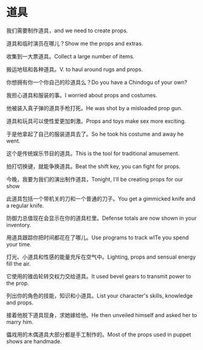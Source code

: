 # 道具

<p><span class="chinese">我们需要制作道具，</span><span class="english">and we need to create props.</span></p>

<p><span class="chinese">道具和临时演员在哪儿？</span><span class="english">Show me the props and extras.</span></p>

<p><span class="chinese">收集到一大票道具。</span><span class="english">Collect a large number of items.</span></p>

<p><span class="chinese">搬运地毯和各种道具。</span><span class="english">V. to haul around rugs and props.</span></p>

<p><span class="chinese">你想拥有你一个你自己的珍道具么？</span><span class="english">Do you have a Chindogu of your own?</span></p>

<p><span class="chinese">我担心道具和服装的事。</span><span class="english">I worried about props and costumes.</span></p>

<p><span class="chinese">他被装入真子弹的道具手枪打死。</span><span class="english">He was shot by a misloaded prop gun.</span></p>

<p><span class="chinese">道具和玩具可以使性爱更加刺激。</span><span class="english">Props and toys make sex more exciting.</span></p>

<p><span class="chinese">于是他拿起了自己的服装道具去了。</span><span class="english">So he took his costume and away he went.</span></p>

<p><span class="chinese">这个是传统娱乐节目的道具。</span><span class="english">This is the tool for traditional amusement.</span></p>

<p><span class="chinese">拍打切换键，就能争换道具。</span><span class="english">Beat the shift key, you can fight for props.</span></p>

<p><span class="chinese">今晚，我要为我们的演出制作道具，</span><span class="english">Tonight, I'll be creating props for our show</span></p>

<p><span class="chinese">此道具包括一个带机关的刀和一个普通的刀子。</span><span class="english">You get a gimmicked knife and a regular knife.</span></p>

<p><span class="chinese">防御力总值现在会显示在你的道具栏里。</span><span class="english">Defense totals are now shown in your inventory.</span></p>

<p><span class="chinese">用道具跟踪你把时间都花在了哪儿。</span><span class="english">Use programs to track wITe you spend your time.</span></p>

<p><span class="chinese">灯光、小道具和性感的能量充斥在空气中。</span><span class="english">Lighting, props and sensual energy fill the air.</span></p>

<p><span class="chinese">它使用的锥齿轮转交权力交给道具。</span><span class="english">It used bevel gears to transmit power to the prop.</span></p>

<p><span class="chinese">列出你的角色的技能，知识和小道具。</span><span class="english">List your character's skills, knowledge and props.</span></p>

<p><span class="chinese">接着他脱下道具现身，求她嫁给他。</span><span class="english">He then unveiled himself and asked her to marry him.</span></p>

<p><span class="chinese">儡戏用的木偶道具大部分都是手工制作的。</span><span class="english">Most of the props used in puppet shows are handmade.</span></p>


